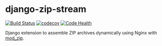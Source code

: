 # django-zip-stream
[![Build Status](https://travis-ci.org/travcunn/django-zip-stream.svg?branch=master)](https://travis-ci.org/travcunn/django-zip-stream) [![codecov](https://codecov.io/gh/travcunn/django-zip-stream/branch/master/graph/badge.svg)](https://codecov.io/gh/travcunn/django-zip-stream) [![Code Health](https://landscape.io/github/travcunn/django-zip-stream/master/landscape.svg?style=flat)](https://landscape.io/github/travcunn/django-zip-stream/master)

Django extension to assemble ZIP archives dynamically using Nginx with [mod_zip](https://github.com/evanmiller/mod_zip).
